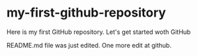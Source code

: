 # my-first-github-repository
Here is my first GitHub repository. Let's get started woth GitHub

README.md file was just edited. One more edit at github.
